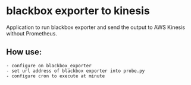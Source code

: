 # blackbox exporter to kinesis
Application to run blackbox exporter and send the output to AWS Kinesis without Prometheus.

## How use:
    - configure on blackbox_exporter 
    - set url address of blackbox exporter into probe.py 
    - configure cron to execute at minute
